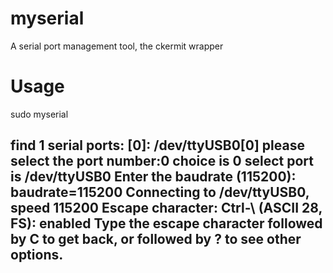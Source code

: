 # myserial
A serial port management tool, the ckermit wrapper

# Usage
sudo myserial

find 1 serial ports:
	 [0]: 	 /dev/ttyUSB0[0]
please select the port number:0
choice is 0
select port is /dev/ttyUSB0
Enter the baudrate (115200):  
baudrate=115200
Connecting to /dev/ttyUSB0, speed 115200
 Escape character: Ctrl-\ (ASCII 28, FS): enabled
Type the escape character followed by C to get back,
or followed by ? to see other options.
----------------------------------------------------
